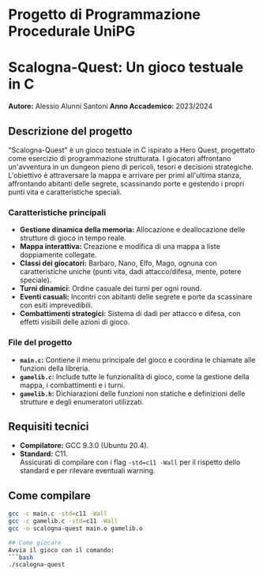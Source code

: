 # Progetto di Programmazione Procedurale UniPG

# Scalogna-Quest: Un gioco testuale in C

**Autore:** Alessio Alunni Santoni
**Anno Accademico:** 2023/2024

## Descrizione del progetto

"Scalogna-Quest" è un gioco testuale in C ispirato a Hero Quest, progettato come esercizio di programmazione strutturata. I giocatori affrontano un'avventura in un dungeon pieno di pericoli, tesori e decisioni strategiche.  
L'obiettivo è attraversare la mappa e arrivare per primi all'ultima stanza, affrontando abitanti delle segrete, scassinando porte e gestendo i propri punti vita e caratteristiche speciali.

### Caratteristiche principali
- **Gestione dinamica della memoria:** Allocazione e deallocazione delle strutture di gioco in tempo reale.
- **Mappa interattiva:** Creazione e modifica di una mappa a liste doppiamente collegate.
- **Classi dei giocatori:** Barbaro, Nano, Elfo, Mago, ognuna con caratteristiche uniche (punti vita, dadi attacco/difesa, mente, potere speciale).
- **Turni dinamici:** Ordine casuale dei turni per ogni round.
- **Eventi casuali:** Incontri con abitanti delle segrete e porte da scassinare con esiti imprevedibili.
- **Combattimenti strategici:** Sistema di dadi per attacco e difesa, con effetti visibili delle azioni di gioco.

### File del progetto
- **`main.c`:** Contiene il menu principale del gioco e coordina le chiamate alle funzioni della libreria.
- **`gamelib.c`:** Include tutte le funzionalità di gioco, come la gestione della mappa, i combattimenti e i turni.
- **`gamelib.h`:** Dichiarazioni delle funzioni non statiche e definizioni delle strutture e degli enumeratori utilizzati.

## Requisiti tecnici
- **Compilatore:** GCC 9.3.0 (Ubuntu 20.4).
- **Standard:** C11.  
Assicurati di compilare con i flag `-std=c11 -Wall` per il rispetto dello standard e per rilevare eventuali warning.

## Come compilare
```bash
gcc -c main.c -std=c11 -Wall
gcc -c gamelib.c -std=c11 -Wall
gcc -o scalogna-quest main.o gamelib.o

## Come giocare
Avvia il gioco con il comando:  
```bash
./scalogna-quest